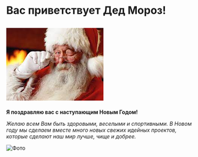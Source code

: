 # Вас приветствует Дед Мороз!
## ![Фото](img/Ded.jpg) 

**Я поздравляю вас с наступающим Новым Годом!** 

_Желаю всем Вам быть здоровыми, веселыми и спортивными. В Новом году мы сделаем вместе много новых свежих идейных проектов, которые сделают наш мир лучше, чище и добрее._

![Фото](img/ded2.gif) 